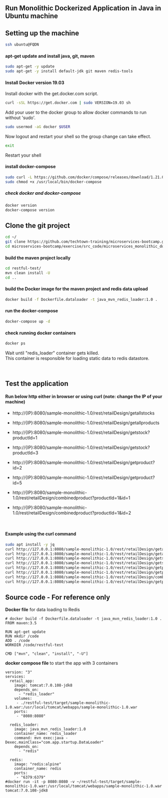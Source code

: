 ## Run Monolithic Dockerized Application in Java in Ubuntu machine

## Setting up the machine

```bash
ssh ubuntu@FQDN
```

#### apt-get update and install java, git, maven
```bash
sudo apt-get -y update
sudo apt-get -y install default-jdk git maven redis-tools
```

#### Install Docker version 19.03

Install docker with the get.docker.com script.

```bash
curl -sSL https://get.docker.com | sudo VERSION=19.03 sh
```

Add your user to the docker group to allow docker commands to run without 'sudo'.

```bash
sudo usermod -aG docker $USER
```

Now logout and restart your shell so the group change can take effect.

```bash
exit
```

Restart your shell

#### install docker-compose

```bash
sudo curl -L https://github.com/docker/compose/releases/download/1.21.0/docker-compose-`uname -s`-`uname -m` -o /usr/local/bin/docker-compose
sudo chmod +x /usr/local/bin/docker-compose
```

##### check docker and docker-compose
```bash
docker version
docker-compose version
```

## Clone the git project

```bash
cd ~/
git clone https://github.com/techtown-training/microservices-bootcamp.git
cd microservices-bootcamp/exercise/src_code/microservices_monolithic_docker/
```

#### build the maven project locally

```bash
cd restful-test/
mvn clean install -U
cd ..
```

#### build the Docker image for the maven project and redis data upload

```bash
docker build -f Dockerfile.dataloader -t java_mvn_redis_loader:1.0 .
```

#### run the docker-compose
```bash
docker-compose up -d
```

#### check running docker containers
```bash
docker ps
```

Wait until "redis_loader" container gets killed. <br>
This container is responsible for loading static data to redis datastore.

<br>

## Test the application

#### Run below http either in browser or using curl (note: change the IP of your machine)
* http://{IP}:8080/sample-monolithic-1.0/rest/retailDesign/getallstocks
* http://{IP}:8080/sample-monolithic-1.0/rest/retailDesign/getallproducts
* http://{IP}:8080/sample-monolithic-1.0/rest/retailDesign/getstock?productId=1
* http://{IP}:8080/sample-monolithic-1.0/rest/retailDesign/getstock?productId=3
* http://{IP}:8080/sample-monolithic-1.0/rest/retailDesign/getproduct?id=2
* http://{IP}:8080/sample-monolithic-1.0/rest/retailDesign/getproduct?id=5

* http://{IP}:8080/sample-monolithic-1.0/rest/retailDesign/combinedproduct?productId=1&id=1
* http://{IP}:8080/sample-monolithic-1.0/rest/retailDesign/combinedproduct?productId=1&id=2

<br>

#### Example using the curl command

```bash
sudo apt install -y jq
curl http://127.0.0.1:8080/sample-monolithic-1.0/rest/retailDesign/getallstocks | jq
curl http://127.0.0.1:8080/sample-monolithic-1.0/rest/retailDesign/getallproducts | jq
curl http://127.0.0.1:8080/sample-monolithic-1.0/rest/retailDesign/getstock?productId=1 | jq
curl http://127.0.0.1:8080/sample-monolithic-1.0/rest/retailDesign/getstock?productId=3 | jq
curl http://127.0.0.1:8080/sample-monolithic-1.0/rest/retailDesign/getproduct?id=2 | jq
curl http://127.0.0.1:8080/sample-monolithic-1.0/rest/retailDesign/getproduct?id=5 | jq
curl http://127.0.0.1:8080/sample-monolithic-1.0/rest/retailDesign/combinedproduct?productId=1&id=1 | jq
curl http://127.0.0.1:8080/sample-monolithic-1.0/rest/retailDesign/getproduct?id=5 | jq
```

## Source code - For reference only

<b>Docker file</b> for data loading to Redis

```
# docker build -f Dockerfile.dataloader -t java_mvn_redis_loader:1.0 .
FROM maven:3.5

RUN apt-get update
RUN mkdir /code
ADD . /code
WORKDIR /code/restful-test

CMD ["mvn", "clean", "install", "-U"]
```

<b> docker compose file </b> to start the app with 3 containers

```
version: "3"
services:
  retail_app:
    image: tomcat:7.0.108-jdk8
    depends_on:
      - "redis_loader"
    volumes:
     - ./restful-test/target/sample-monolithic-1.0.war:/usr/local/tomcat/webapps/sample-monolithic-1.0.war
    ports:
     - "8080:8080"

  redis_loader:
    image: java_mvn_redis_loader:1.0
    container_name: redis_loader
    command: mvn exec:java -Dexec.mainClass="com.app.startup.DataLoader"
    depends_on:
      - "redis"

  redis:
    image: "redis:alpine"
    container_name: redis
    ports:
     - "6379:6379"
#docker run -it -p 8080:8080 -v ~/restful-test/target/sample-monolithic-1.0.war:/usr/local/tomcat/webapps/sample-monolithic-1.0.war tomcat:7.0.108-jdk8
```
